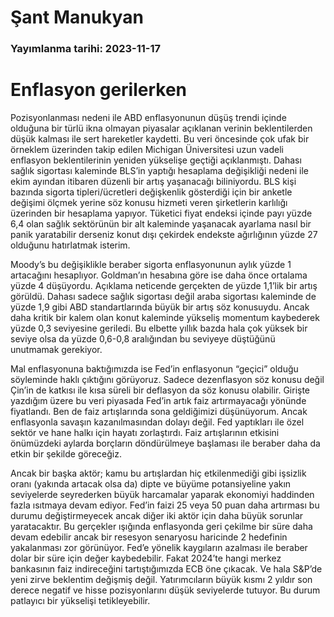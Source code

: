 # Şant Manukyan

### Yayımlanma tarihi: 2023-11-17

# Enflasyon gerilerken

Pozisyonlanması nedeni ile ABD enflasyonunun düşüş trendi içinde olduğuna bir türlü ikna olmayan piyasalar açıklanan verinin beklentilerden düşük kalması ile sert hareketler kaydetti. Bu veri öncesinde çok ufak bir örneklem üzerinden takip edilen Michigan Üniversitesi uzun vadeli enflasyon beklentilerinin yeniden yükselişe geçtiği açıklanmıştı. Dahası sağlık sigortası kaleminde BLS’in yaptığı hesaplama değişikliği nedeni ile ekim ayından itibaren düzenli bir artış yaşanacağı biliniyordu. BLS kişi bazında sigorta tipleri/ücretleri değişkenlik gösterdiği için bir anketle değişimi ölçmek yerine söz konusu hizmeti veren şirketlerin karlılığı üzerinden bir hesaplama yapıyor. Tüketici fiyat endeksi içinde payı yüzde 6,4 olan sağlık sektörünün bir alt kaleminde yaşanacak ayarlama nasıl bir panik yaratabilir derseniz konut dışı çekirdek endekste ağırlığının yüzde 27 olduğunu hatırlatmak isterim.

Moody’s bu değişiklikle beraber sigorta enflasyonunun aylık yüzde 1 artacağını hesaplıyor. Goldman’ın hesabına göre ise daha önce ortalama yüzde 4 düşüyordu. Açıklama neticende gerçekten de yüzde 1,1’lik bir artış görüldü. Dahası sadece sağlık sigortası değil araba sigortası kaleminde de yüzde 1,9 gibi ABD standartlarında büyük bir artış söz konusuydu. Ancak daha kritik bir kalem olan konut kaleminde yükseliş momentum kaybederek yüzde 0,3 seviyesine geriledi. Bu elbette yıllık bazda hala çok yüksek bir seviye olsa da yüzde 0,6-0,8 aralığından bu seviyeye düştüğünü unutmamak gerekiyor.

Mal enflasyonuna baktığımızda ise Fed’in enflasyonun “geçici” olduğu söyleminde haklı çıktığını görüyoruz. Sadece dezenflasyon söz konusu değil Çin’in de katkısı ile kısa süreli bir deflasyon da söz konusu olabilir. Girişte yazdığım üzere bu veri piyasada Fed’in artık faiz artırmayacağı yönünde fiyatlandı. Ben de faiz artışlarında sona geldiğimizi düşünüyorum. Ancak enflasyonla savaşın kazanılmasından dolayı değil. Fed yaptıkları ile özel sektör ve hane halkı için hayatı zorlaştırdı. Faiz artışlarının etkisini önümüzdeki aylarda borçların döndürülmeye başlaması ile beraber daha da etkin bir şekilde göreceğiz.

Ancak bir başka aktör; kamu bu artışlardan hiç etkilenmediği gibi işsizlik oranı (yakında artacak olsa da) dipte ve büyüme potansiyeline yakın seviyelerde seyrederken büyük harcamalar yaparak ekonomiyi haddinden fazla ısıtmaya devam ediyor. Fed’in faizi 25 veya 50 puan daha artırması bu durumu değiştirmeyecek ancak diğer iki aktör için daha büyük sorunlar yaratacaktır. Bu gerçekler ışığında enflasyonda geri çekilme bir süre daha devam edebilir ancak bir resesyon senaryosu haricinde 2 hedefinin yakalanması zor görünüyor. Fed’e yönelik kaygıların azalması ile beraber dolar bir süre için değer kaybedebilir. Fakat 2024’te hangi merkez bankasının faiz indireceğini tartıştığımızda ECB öne çıkacak. Ve hala S&P’de yeni zirve beklentim değişmiş değil. Yatırımcıların büyük kısmı 2 yıldır son derece negatif ve hisse pozisyonlarını düşük seviyelerde tutuyor. Bu durum patlayıcı bir yükselişi tetikleyebilir.

